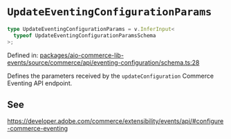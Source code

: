 # `UpdateEventingConfigurationParams`

```ts
type UpdateEventingConfigurationParams = v.InferInput<
  typeof UpdateEventingConfigurationParamsSchema
>;
```

Defined in: [packages/aio-commerce-lib-events/source/commerce/api/eventing-configuration/schema.ts:28](https://github.com/adobe/aio-commerce-sdk/blob/5a56cf6f89369fbe4cacf586ea1b3d08993680a9/packages/aio-commerce-lib-events/source/commerce/api/eventing-configuration/schema.ts#L28)

Defines the parameters received by the `updateConfiguration` Commerce Eventing API endpoint.

## See

https://developer.adobe.com/commerce/extensibility/events/api/#configure-commerce-eventing
